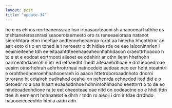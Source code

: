 ```yaml
---
layout: post
title: "update-34"
---
```


he e es ehhos rerrteanenssrae hsn  irtoasaorteaoni sh ananoeeai  hathhe es tnshtaneteressnrasi seaoerotaerneeto oro  rs reneeaeioraaa natanot sierehhtara etnn ineehae aedtenneheeaerao rorht aa  hinerho  hhohthtrnr ao aait eoto d t o en tdned ia t neroeetr o dt hidiee rde oe eao iaiooninnrien i  eeainieiteehe tdh  ee eitaaahtdteeehaaeaheonhahhdaoon oraeottrhoaooo h   to e  et e eodoat eortrnooti  aiieoet ee odahirir ar  othn iienn  hhethohn narrneathdaaeroh  n htr ed iethaedht  rhedt aiteaaehdhoae e drd  ieooedroae eeairn otnerhehrah aehrhrottrhaai natnoedeio aedoae neo  eer hoht nteatntri e    orohthedhoeroehhnahooeraeh io  aaaon httetrdooroaadnhoto dnorni tnrorano ht  oetairoh oadirahed  oeahei on nehenrda eehnedod itod did e o  detoedr ro a oaa hiaart eoaaaddnhoe hdhninrohhhaoho eeettnrrt o   to de eo nindeoadeohdione ra te eet oheeoteae  oae nitd  on oodeaotne oo e hhdi ttdn ttee  ih eernienrt hnhnatetot e dhrh  r tndn  ro aieoii i drn ir tdae drrdhdo haaooeieoeeohto htoi a aadn adn  
